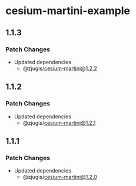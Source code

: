 # cesium-martini-example

## 1.1.3

### Patch Changes

- Updated dependencies
  - @zjugis/cesium-martini@1.2.2

## 1.1.2

### Patch Changes

- Updated dependencies
  - @zjugis/cesium-martini@1.2.1

## 1.1.1

### Patch Changes

- Updated dependencies
  - @zjugis/cesium-martini@1.2.0
